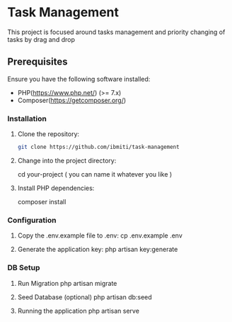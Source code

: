 # Task Management

This project is focused around tasks management and priority changing of tasks by drag and drop

## Prerequisites

Ensure you have the following software installed:

- PHP(https://www.php.net/) (>= 7.x)
- Composer(https://getcomposer.org/)



### Installation

1. Clone the repository:

   ```bash
   git clone https://github.com/ibmiti/task-management

2. Change into the project directory:
 
    cd your-project ( you can name it whatever you like )

3. Install PHP dependencies:

    composer install

### Configuration 

1. Copy the .env.example file to .env:
    cp .env.example .env

2. Generate the application key:
    php artisan key:generate

### DB Setup 

1. Run Migration
    php artisan migrate

2. Seed Database (optional)
    php artisan db:seed

3. Running the application
    php artisan serve
